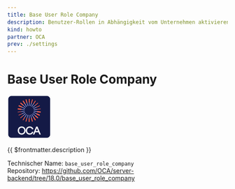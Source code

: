 ```yaml
---
title: Base User Role Company
description: Benutzer-Rollen in Abhängigkeit vom Unternehmen aktivieren.
kind: howto
partner: OCA
prev: ./settings
---
```

# Base User Role Company
![icon_oca_app](attachments/icon_oca_app.png)

{{ $frontmatter.description }}

Technischer Name: `base_user_role_company`\
Repository: <https://github.com/OCA/server-backend/tree/18.0/base_user_role_company>
